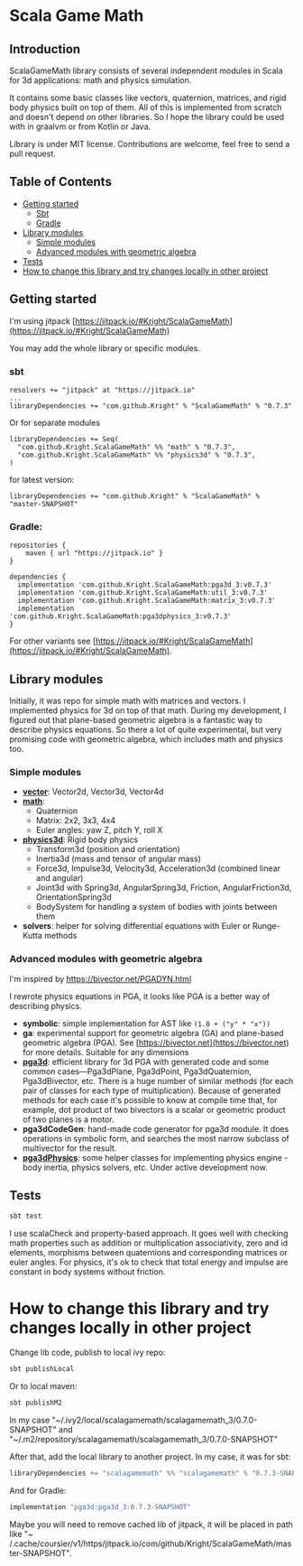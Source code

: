 # Scala Game Math

## Introduction

ScalaGameMath library consists of several independent modules in Scala for 3d applications: math and physics simulation.

It contains some basic classes like vectors, quaternion, matrices, and rigid body physics built on top of them. 
All of this is implemented from scratch and doesn't depend on other libraries. 
So I hope the library could be used with in graalvm or from Kotlin or Java. 

Library is under MIT license. Contributions are welcome, feel free to send a pull request.

## Table of Contents
- [Getting started](#Getting-started)
   - [Sbt](#sbt)
   - [Gradle](#Gradle)
- [Library modules](#Library-modules)
  - [Simple modules](#simple-modules)
  - [Advanced modules with geometric algebra](#advanced-modules-with-geometric-algebra)
- [Tests](#tests)
- [How to change this library and try changes locally in other project](#how-to-change-this-library-and-try-changes-locally-in-other-project)

## Getting started

I'm using jitpack [https://jitpack.io/#Kright/ScalaGameMath](https://jitpack.io/#Kright/ScalaGameMath)

You may add the whole library or specific modules.

### sbt

```
resolvers += "jitpack" at "https://jitpack.io"
...
libraryDependencies += "com.github.Kright" % "ScalaGameMath" % "0.7.3"
```

Or for separate modules

```
libraryDependencies += Seq(
  "com.github.Kright.ScalaGameMath" %% "math" % "0.7.3",
  "com.github.Kright.ScalaGameMath" %% "physics3d" % "0.7.3",
)
```

for latest version:

```
libraryDependencies += "com.github.Kright" % "ScalaGameMath" % "master-SNAPSHOT"
```

### Gradle:

```
repositories {
    maven { url "https://jitpack.io" }
}

dependencies {
  implementation 'com.github.Kright.ScalaGameMath:pga3d_3:v0.7.3'
  implementation 'com.github.Kright.ScalaGameMath:util_3:v0.7.3'
  implementation 'com.github.Kright.ScalaGameMath:matrix_3:v0.7.3'
  implementation 'com.github.Kright.ScalaGameMath:pga3dphysics_3:v0.7.3'
}
```

For other variants see [https://jitpack.io/#Kright/ScalaGameMath](https://jitpack.io/#Kright/ScalaGameMath).

## Library modules

Initially, it was repo for simple math with matrices and vectors. I implemented physics for 3d on top of that math. During my development, I figured out that plane-based geometric algebra is a fantastic way to describe physics
equations. So there a lot of quite experimental, but very promising code with geometric algebra, which includes math and physics
too.

### Simple modules

* [**vector**](vector/README.md): Vector2d, Vector3d, Vector4d
* [**math**](math/README.md):
    * Quaternion
    * Matrix: 2x2, 3x3, 4x4
    * Euler angles: yaw Z, pitch Y, roll X
* [**physics3d**](physics3d/README.md): Rigid body physics
    * Transform3d (position and orientation)
    * Inertia3d (mass and tensor of angular mass)
    * Force3d, Impulse3d, Velocity3d, Acceleration3d (combined linear and angular)
    * Joint3d with Spring3d, AngularSpring3d, Friction, AngularFriction3d, OrientationSpring3d
    * BodySystem for handling a system of bodies with joints between them
* **solvers**: helper for solving differential equations with Euler or Runge-Kutta methods

### Advanced modules with geometric algebra

I'm inspired by https://bivector.net/PGADYN.html

I rewrote physics equations in PGA, it looks like PGA is a better way of describing physics.

* **symbolic**: simple implementation for AST like `(1.0 + ("y" * "x"))`
* **ga**: experimental support for geometric algebra (GA) and plane-based geometric algebra (PGA).
  See [https://bivector.net](https://bivector.net) for more details. Suitable for any dimensions
* [**pga3d**](pga3d/README.md): efficient library for 3d PGA with generated code and some common cases—Pga3dPlane, Pga3dPoint,
  Pga3dQuaternion, Pga3dBivector, etc.
  There is a huge number of similar methods (for each pair of classes for each type of multiplication). Because of
  generated methods for each case it's possible to know at compile time that, for example, dot product of two bivectors
  is a scalar or geometric product of two planes is a motor.
* **pga3dCodeGen**: hand-made code generator for pga3d module. It does operations in symbolic form, and searches the
  most narrow subclass of multivector for the result.
* [**pga3dPhysics**](pga3dPhysics/README.md): some helper classes for implementing physics engine - body inertia, physics solvers, etc. Under active development now.


## Tests

```bash
sbt test
```

I use scalaCheck and property-based approach. It goes well with checking math properties such as addition or
multiplication associativity, zero and id elements, morphisms between quaternions and corresponding matrices or euler
angles.
For physics, it's ok to check that total energy and impulse are constant in body systems without friction.

# How to change this library and try changes locally in other project

Change lib code, publish to local ivy repo:

```bash
sbt publishLocal
```

Or to local maven:

```bash
sbt publishM2
```

In my case "\~/.ivy2/local/scalagamemath/scalagamemath_3/0.7.0-SNAPSHOT" 
and "\~/.m2/repository/scalagamemath/scalagamemath_3/0.7.0-SNAPSHOT"

After that, add the local library to another project. In my case, it was for sbt:

```scala
libraryDependencies += "scalagamemath" %% "scalagamemath" % "0.7.3-SNAPSHOT"
```

And for Gradle:

```groovy
implementation "pga3d:pga3d_3:0.7.3-SNAPSHOT"
```

Maybe you will need to remove cached lib of jitpack, it will be placed in path like "~
/.cache/coursier/v1/https/jitpack.io/com/github/Kright/ScalaGameMath/master-SNAPSHOT".
